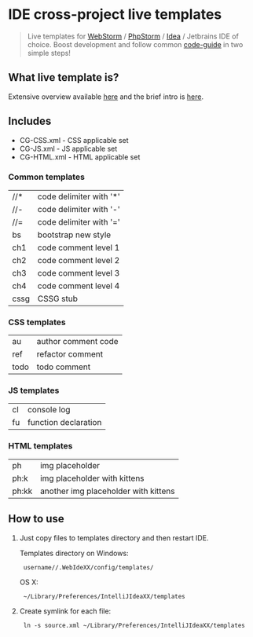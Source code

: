# IDE cross-project live templates

> Live templates for
[WebStorm](https://www.jetbrains.com/webstorm/) /
[PhpStorm](https://www.jetbrains.com/phpstorm/) /
[Idea](https://www.jetbrains.com/idea/) /
Jetbrains IDE of choice.
> Boost development and follow common [code-guide](https://github.com/XOP/css-codeguide) in two simple steps!


## What live template is?

Extensive overview available [here](https://www.jetbrains.com/idea/help/live-templates.html) and the brief intro is [here](http://blog.jetbrains.com/webide/2012/10/high-speed-coding-with-custom-live-templates/).


## Includes

* CG-CSS.xml - CSS applicable set
* CG-JS.xml - JS applicable set
* CG-HTML.xml - HTML applicable set


### Common templates

<table>
    <tr>
        <td>//*</td>
        <td>code delimiter with '*'</td>
    </tr>
    <tr>
        <td>//-</td>
        <td>code delimiter with '-'</td>
    </tr>
    <tr>
        <td>//=</td>
        <td>code delimiter with '='</td>
    </tr>
    <tr>
        <td>bs</td>
        <td>bootstrap new style</td>
    </tr>
    <tr>
        <td>ch1</td>
        <td>code comment level 1</td>
    </tr>
    <tr>
        <td>ch2</td>
        <td>code comment level 2</td>
    </tr>
    <tr>
        <td>ch3</td>
        <td>code comment level 3</td>
    </tr>
    <tr>
        <td>ch4</td>
        <td>code comment level 4</td>
    </tr>
    <tr>
        <td>cssg</td>
        <td>CSSG stub</td>
    </tr>
</table>


### CSS templates

<table>
    <tr>
        <td>au</td>
        <td>author comment code</td>
    </tr>
    <tr>
        <td>ref</td>
        <td>refactor comment</td>
    </tr>
     <tr>
         <td>todo</td>
         <td>todo comment</td>
     </tr>
</table>


### JS templates

<table>
    <tr>
        <td>cl</td>
        <td>console log</td>
    </tr>
    <tr>
        <td>fu</td>
        <td>function declaration</td>
    </tr>
</table>


### HTML templates

<table>
    <tr>
        <td>ph</td>
        <td>img placeholder</td>
    </tr>
    <tr>
        <td>ph:k</td>
        <td>img placeholder with kittens</td>
    </tr>
    <tr>
        <td>ph:kk</td>
        <td>another img placeholder with kittens</td>
    </tr>
</table>


## How to use

1. Just copy files to templates directory and then restart IDE.

    Templates directory on Windows:

    	username//.WebIdeXX/config/templates/

    OS X:

    	~/Library/Preferences/IntelliJIdeaXX/templates


2. Create symlink for each file:

	    ln -s source.xml ~/Library/Preferences/IntelliJIdeaXX/templates
